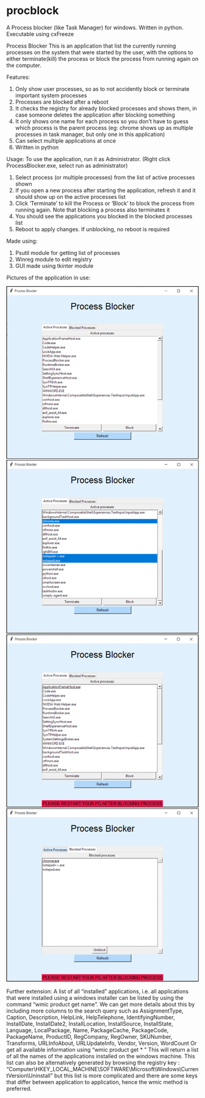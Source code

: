 # procblock
A Process blocker (like Task Manager) for windows. Written in python. Executable using cxFreeze


Process Blocker
This is an application that list the currently running processes on the system that were started by the user, with the options to either terminate(kill) the process or block the process from running again on the computer.

Features:
1.	Only show user processes, so as to not accidently block or terminate important system processes
2.	Processes are blocked after a reboot
3.	It checks the registry for already blocked processes and shows them, in case someone deletes the application after blocking something
4.	It only shows one name for each process so you don’t have to guess which process is the parent process (eg: chrome shows up as multiple processes in task manager, but only one in this application)
5.	Can select multiple applications at once 
6.	Written in python

Usage:
To use the application, run it as Administrator. 
(Right click ProcessBlocker.exe, select run as administrator)
1.	Select process (or multiple processes) from the list of active processes shown
2.	If you open a new process after starting the application, refresh it and it should show up on the active processes list
3.	Click ‘Terminate’ to kill the Process or ‘Block’ to block the process from running again. Note that blocking a process also terminates it
4.	You should see the applications you blocked in the blocked processes list
5.	Reboot to apply changes. If unblocking, no reboot is required





Made using:
1.	Psutil module for getting list of processes
2.	Winreg module to edit registry
3.	GUI made using tkinter module


Pictures of the application in use: 

 ![img1](https://github.com/adityam23/procblock/blob/master/Picture1.png)
 ![img2](https://github.com/adityam23/procblock/blob/master/Picture2.png)
 ![img3](https://github.com/adityam23/procblock/blob/master/Picture3.png)
 ![img4](https://github.com/adityam23/procblock/blob/master/Picture4.png)
 
 

Further extension:
A list of all “installed” applications, i.e. all applications that were installed using a windows installer can be listed by using the command “wmic product get name”. We can get more details about this by including more columns to the search query such as AssignmentType, Caption, Description, HelpLink, HelpTelephone, IdentifyingNumber, InstallDate, InstallDate2, InstallLocation, InstallSource, InstallState, Language, LocalPackage, Name, PackageCache, PackageCode, PackageName, ProductID, RegCompany, RegOwner, SKUNumber, Transforms, URLInfoAbout, URLUpdateInfo, Vendor, Version, WordCount Or get all available information using “wmic product get * ”
This will return a list of all the names of the applications installed on the windows machine. This list can also be alternatively generated by browsing the registry key : “Computer\HKEY_LOCAL_MACHINE\SOFTWARE\Microsoft\Windows\CurrentVersion\Uninstall” 
but this list is more complicated and there are some keys that differ between application to application, hence the wmic method is preferred. 
